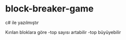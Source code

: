 block-breaker-game
==================

c# ile yazılmıştır

Kırılan bloklara göre 
-top sayısı artabilir
-top büyüyebilir
